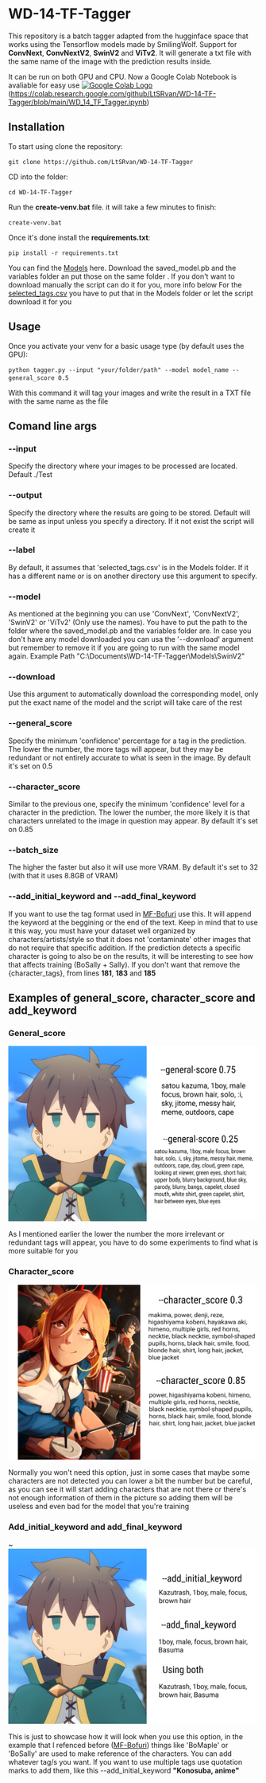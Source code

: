 # WD-14-TF-Tagger

This repository is a batch tagger adapted from the hugginface space that works using the Tensorflow models made by SmilingWolf. Support for **ConvNext**, **ConvNextV2**, **SwinV2** and **ViTv2**. It will generate a txt file with the same name of the image with the prediction results inside.

It can be run on both GPU and CPU. 
Now a Google Colab Notebook is avaliable for easy use <a href="https://colab.research.google.com/github/LtSRvan/WD-14-TF-Tagger/blob/main/WD_14_TF_Tagger.ipynb"><img src="https://colab.research.google.com/assets/colab-badge.svg" alt="Google Colab Logo"></a>(https://colab.research.google.com/github/LtSRvan/WD-14-TF-Tagger/blob/main/WD_14_TF_Tagger.ipynb)

## Installation
To start using clone the repository:

    git clone https://github.com/LtSRvan/WD-14-TF-Tagger

CD into the folder:

    cd WD-14-TF-Tagger
    
Run the **create-venv.bat** file. it will take a few minutes to finish:

    create-venv.bat

Once it's done install the **requirements.txt**:

    pip install -r requirements.txt

You can find the [Models](https://huggingface.co/SmilingWolf) here. Download the saved_model.pb and the variables folder an put those on the same folder . If you don't want to download manually the script can do it for you, more info below
For the [selected_tags.csv](https://huggingface.co/SmilingWolf/wd-v1-4-swinv2-tagger-v2/resolve/main/selected_tags.csv) you have to put that in the Models folder or let the script download it for you

## Usage

Once you activate your venv for a basic usage type (by default uses the GPU):

    python tagger.py --input "your/folder/path" --model model_name --general_score 0.5
   
With this command it will tag your images and write the result in a TXT file with the same name as the file

## Comand line args

### --input
Specify the directory where your images to be processed are located. Default ./Test

### --output 
Specify the directory where the results are going to be stored. Default will be same as input unless you specify a directory. If it not exist the script will create it

### --label
By default, it assumes that 'selected_tags.csv' is in the Models folder. If it has a different name or is on another directory use this argument to specify.

### --model
As mentioned at the beginning you can use 'ConvNext', 'ConvNextV2', 'SwinV2' or 'ViTv2' (Only use the names). You have to put the path to the folder where the saved_model.pb and the variables folder are. In case you don't have any model downloaded you can usa the '--download' argument but remember to remove it if you are going to run with the same model again. Example Path "C:\Documents\WD-14-TF-Tagger\Models\SwinV2"

### --download
Use this argument to automatically download the corresponding model, only put the exact name of the model and the script will take care of the rest

### --general_score
Specify the minimum 'confidence' percentage for a tag in the prediction. The lower the number, the more tags will appear, but they may be redundant or not entirely accurate to what is seen in the image.
By default it's set on 0.5
 
### --character_score
Similar to the previous one, specify the minimum 'confidence' level for a character in the prediction. The lower the number, the more likely it is that characters unrelated to the image in question may appear.
By default it's set on 0.85

### --batch_size 
The higher the faster but also it will use more VRAM. By default it's set to 32 (with that it uses 8.8GB of VRAM)

### --add_initial_keyword and --add_final_keyword
If you want to use the tag format used in [MF-Bofuri](https://huggingface.co/MyneFactory/MF-Bofuri) use this. It will append the keyword at the beggining or the end of the text. Keep in mind that to use it this way, you must have your dataset well organized by characters/artists/style so that it does not 'contaminate' other images that do not require that specific addition. If the prediction detects a specific character is going to also be on the results, it will be interesting to see how that affects training (BoSally + Sally). If you don't want that remove the {character_tags}, from lines **181**, **183** and **185**

## Examples of **general_score**, **character_score** and **add_keyword**

### General_score

![Kazuma_general_score](/Examples/Kazuma_general_score.jpg)

As I mentioned earlier the lower the number the more irrelevant or redundant tags will appear, you have to do some experiments to find what is more suitable for you

### Character_score

![Power_character_score](/Examples/Chainsaw_character_score.jpg)

Normally you won't need this option, just in some cases that maybe some characters are not detected you can lower a bit the number but be careful, as you can see it will start adding characters that are not there or there's not enough information of them in the picture so adding them will be useless and even bad for the model that you're training

### Add_initial_keyword and add_final_keyword

~![Kazuma_add_keyword](/Examples/Kazuma_keyword.jpg)

This is just to showcase how it will look when you use this option, in the example that I refenced before ([MF-Bofuri](https://huggingface.co/MyneFactory/MF-Bofuri)) things like 'BoMaple' or 'BoSally' are used to make reference of the characters. You can add whatever tag/s you want. If you want to use multiple tags use quotation marks to add them, like this --add_initial_keyword **"Konosuba, anime"**
